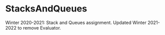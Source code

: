 # StacksAndQueues
Winter 2020-2021: Stack and Queues assignment. Updated Winter 2021-2022 to remove Evaluator.